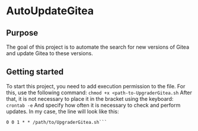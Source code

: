 # AutoUpdateGitea

## Purpose ##
The goal of this project is to automate the search for new versions of Gitea and update Gitea to these versions.

## Getting started ##
To start this project, you need to add execution permission to the file. For this, use the following command:
`chmod +x <path-to-UpgraderGitea.sh`
After that, it is not necessary to place it in the bracket using the keyboard:
`crontab -e`
And specify how often it is necessary to check and perform updates. In my case, the line will look like this:
```running the script on the first day of each month at 00:00
0 0 1 * * /path/to/UpgraderGitea.sh```
